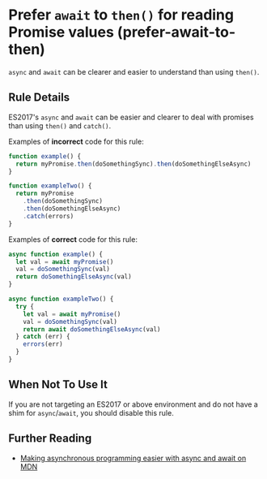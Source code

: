 # Prefer `await` to `then()` for reading Promise values (prefer-await-to-then)

`async` and `await` can be clearer and easier to understand than using `then()`.

## Rule Details

ES2017's `async` and `await` can be easier and clearer to deal with promises
than using `then()` and `catch()`.

Examples of **incorrect** code for this rule:

```js
function example() {
  return myPromise.then(doSomethingSync).then(doSomethingElseAsync)
}

function exampleTwo() {
  return myPromise
    .then(doSomethingSync)
    .then(doSomethingElseAsync)
    .catch(errors)
}
```

Examples of **correct** code for this rule:

```js
async function example() {
  let val = await myPromise()
  val = doSomethingSync(val)
  return doSomethingElseAsync(val)
}

async function exampleTwo() {
  try {
    let val = await myPromise()
    val = doSomethingSync(val)
    return await doSomethingElseAsync(val)
  } catch (err) {
    errors(err)
  }
}
```

## When Not To Use It

If you are not targeting an ES2017 or above environment and do not have a
shim for `async`/`await`, you should disable this rule.

## Further Reading

- [Making asynchronous programming easier with async and await on MDN](https://developer.mozilla.org/en-US/docs/Learn/JavaScript/Asynchronous/Async_await)

